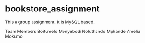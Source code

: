 # bookstore_assignment
This a group assignment. It is MySQL based.

Team Members
Boitumelo Monyebodi
Noluthando Mphande
Amelia Mokumo
